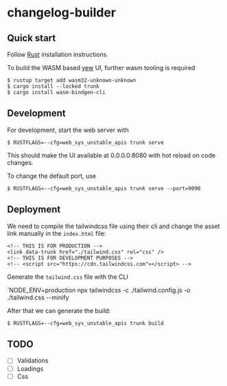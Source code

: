 # changelog-builder

## Quick start

Follow [Rust](https://www.rust-lang.org/en-US/install.html) installation instructions.

To build the WASM based [yew](https://yew.rs/) UI, further wasm tooling is required

```
$ rustup target add wasm32-unknown-unknown
$ cargo install --locked trunk
$ cargo install wasm-bindgen-cli
```

## Development

For development, start the web server with

```
$ RUSTFLAGS=--cfg=web_sys_unstable_apis trunk serve
```

This should make the UI available at 0.0.0.0:8080 with hot reload on code changes.

To change the default port, use

```
$ RUSTFLAGS=--cfg=web_sys_unstable_apis trunk serve --port=9090
```

## Deployment

We need to compile the tailwindcss file using their cli and change the asset link manually in the `index.html` file:

```
<!-- THIS IS FOR PRODUCTION -->
<link data-trunk href="./tailwind.css" rel="css" />
<!-- THIS IS FOR DEVELOPMENT PURPOSES -->
<!-- <script src="https://cdn.tailwindcss.com"></script> -->
```

Generate the `tailwind.css` file with the CLI

`NODE_ENV=production npx tailwindcss -c ./tailwind.config.js -o ./tailwind.css --minify

After that we can generate the build:

```
$ RUSTFLAGS=--cfg=web_sys_unstable_apis trunk build
```

## TODO

- [ ] Validations
- [ ] Loadings
- [ ] Css
